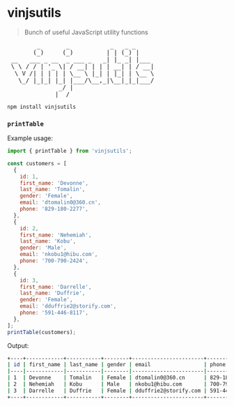 # vinjsutils

> Bunch of useful JavaScript utility functions

<pre>
        _       _           _   _ _     
       (_)     (_)         | | (_) |    
 __   ___ _ __  _ ___ _   _| |_ _| |___ 
 \ \ / / | '_ \| / __| | | | __| | / __|
  \ V /| | | | | \__ \ |_| | |_| | \__ \
   \_/ |_|_| |_| |___/\__,_|\__|_|_|___/
              _/ |                      
             |__/ 
</pre>

```sh
npm install vinjsutils
```

### `printTable`

Example usage:

```javascript
import { printTable } from 'vinjsutils';

const customers = [
  {
    id: 1,
    first_name: 'Devonne',
    last_name: 'Tomalin',
    gender: 'Female',
    email: 'dtomalin0@360.cn',
    phone: '829-180-2277',
  },
  {
    id: 2,
    first_name: 'Nehemiah',
    last_name: 'Kobu',
    gender: 'Male',
    email: 'nkobu1@hibu.com',
    phone: '700-790-2424',
  },
  {
    id: 3,
    first_name: 'Darrelle',
    last_name: 'Duffrie',
    gender: 'Female',
    email: 'dduffrie2@storify.com',
    phone: '591-446-8117',
  },
];
printTable(customers);
```

Output:

```sh
+----+------------+-----------+--------+-----------------------+--------------+
| id | first_name | last_name | gender | email                 | phone        |
|----|------------|-----------|--------|-----------------------|--------------|
| 1  | Devonne    | Tomalin   | Female | dtomalin0@360.cn      | 829-180-2277 |
| 2  | Nehemiah   | Kobu      | Male   | nkobu1@hibu.com       | 700-790-2424 |
| 3  | Darrelle   | Duffrie   | Female | dduffrie2@storify.com | 591-446-8117 |
+----+------------+-----------+--------+-----------------------+--------------+
```
